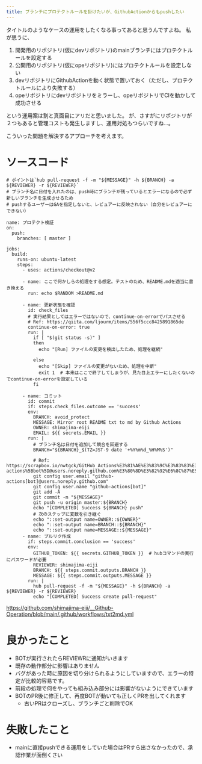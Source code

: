```yaml
---
title: ブランチにプロテクトルールを掛けたいが、GithubActionからもpushしたい
---
```


タイトルのようなケースの運用をしたくなる事ってあると思うんですよね。
私が思うに、

1. 開発用のリポジトリ(仮にdevリポジトリ)のmainブランチにはプロテクトルールを設定する
1. 公開用のリポジトリ(仮にopeリポジトリ)にはプロテクトルールを設定しない
1. devリポジトリにGithubActionを動く状態で置いておく（ただし、プロテクトルールにより失敗する）
1. opeリポジトリにdevリポジトリをミラーし、opeリポジトリでCIを動かして成功させる

という運用案は割と真面目にアリだと思いました。
が、さすがにリポジトリが２つもあると管理コストも発生しますし、運用対処もつらいですね…。

こういった問題を解決するアプローチを考えます。

# ソースコード
```
# ポイントは`hub pull-request -f -m "${MESSAGE}" -h ${BRANCH} -a ${REVIEWER} -r ${REVIEWER}`
# ブランチ名に日付を入れたのは、push時にブランチが残っているとエラーになるので必ず新しいブランチを生成させるため
# pushするユーザーはGAを指定しないと、レビュアーに反映されない（自分をレビュアーにできない）

name: プロテクト検証
on:
  push:
    branches: [ master ]

jobs:
  build:
    runs-on: ubuntu-latest
    steps:
      - uses: actions/checkout@v2
      
      - name: ここで何かしらの処理をする想定。テストのため、README.mdを適当に書き換える
        run: echo $RANDOM >README.md
      
      - name: 更新状態を確認
        id: check_files
        # 実行結果としてはエラーではないので、continue-on-errorでパスさせる
        # Ref: https://qiita.com/ljourm/items/556f5ccc8425891865de
        continue-on-error: true
        run: |
          if [ "$(git status -s)" ]
          then
            echo "[Run] ファイルの変更を検出したため、処理を継続"
            
          else
            echo "[Skip] ファイルの変更がないため、処理を中断"
            exit 1  # 本来はここで終了してしまうが、見た目上エラーにしたくないのでcontinue-on-errorを設定している
          fi
          
      - name: コミット
        id: commit
        if: steps.check_files.outcome == 'success'
        env: 
          BRANCH: avoid_protect
          MESSAGE: Mirror root README txt to md by Github Actions
          OWNER: shimajima-eiji
          EMAIL: ${{ secrets.EMAIL }}
        run: |
          # ブランチ名は日付を追加して競合を回避する
          BRANCH="${BRANCH}_$(TZ=JST-9 date '+%Y%m%d_%H%M%S')"
          
          # Ref: https://scrapbox.io/nwtgck/GitHub_Actions%E3%81%AE%E3%83%9C%E3%83%83%E3%83%88%E3%81%8C%E3%82%B3%E3%83%9F%E3%83%83%E3%83%88%E3%81%97%E3%81%9F%E3%82%88%E3%81%86%E3%81%AB%E3%82%A2%E3%82%A4%E3%82%B3%E3%83%B3%E3%82%92%E3%81%A4%E3%81%91%E3%82%8B%E3%81%AB%E3%81%AF%E3%83%A1%E3%83%BC%E3%83%AB%E3%81%AB%E3%80%8Cgithub-actions%5Bbot%5D@users.noreply.github.com%E3%80%8D%E3%82%92%E6%8C%87%E5%AE%9A%E3%81%99%E3%82%8C%E3%81%B0%E8%89%AF%E3%81%84
          git config user.email "github-actions[bot]@users.noreply.github.com"
          git config user.name "github-actions[bot]"
          git add -A
          git commit -m "${MESSAGE}"
          git push -u origin master:${BRANCH}
          echo "[COMPLETED] Success ${BRANCH} push"
          # 次のステップに変数を引き継ぐ
          echo "::set-output name=OWNER::${OWNER}"
          echo "::set-output name=BRANCH::${BRANCH}"
          echo "::set-output name=MESSAGE::${MESSAGE}"
      - name: プルリク作成
        if: steps.commit.conclusion == 'success'
        env:
          GITHUB_TOKEN: ${{ secrets.GITHUB_TOKEN }}  # hubコマンドの実行にパスワードが必要
          REVIEWER: shimajima-eiji
          BRANCH: ${{ steps.commit.outputs.BRANCH }}
          MESSAGE: ${{ steps.commit.outputs.MESSAGE }}
        run: |
          hub pull-request -f -m "${MESSAGE}" -h ${BRANCH} -a ${REVIEWER} -r ${REVIEWER}
          echo "[COMPLETED] Success create pull-request"
```

https://github.com/shimajima-eiji/__Github-Operation/blob/main/.github/workflows/txt2md.yml

# 良かったこと
- BOTが実行されたらREVIEWRに通知がいきます
- 既存の動作部分に影響はありません
- バグがあった時に原因を切り分けられるようにしていますので、エラーの特定が比較的容易です。
- 前段の処理で何をやっても組み込み部分には影響がないようにできています
- BOTのPR後に修正して、再度BOTが動いても正しくPRを出してくれます
  - 古いPRはクローズし、ブランチごと削除でOK

# 失敗したこと
- mainに直接pushできる運用をしていた場合はPRすら出さなかったので、承認作業が面倒くさい
